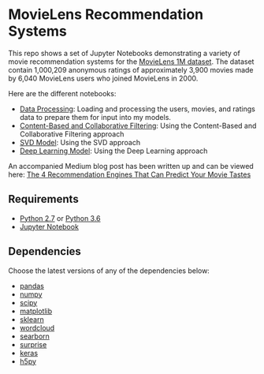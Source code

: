 # MovieLens Recommendation Systems

This repo shows a set of Jupyter Notebooks demonstrating a variety of movie recommendation systems for the [MovieLens 1M dataset](https://grouplens.org/datasets/movielens/1m/). The dataset contain 1,000,209 anonymous ratings of approximately 3,900 movies made by 6,040 MovieLens users who joined MovieLens in 2000.

Here are the different notebooks:
* [Data Processing](http://nbviewer.jupyter.org/github/khanhnamle1994/movielens/blob/master/Data_Processing.ipynb): Loading and processing the users, movies, and ratings data to prepare them for input into my models.
* [Content-Based and Collaborative Filtering](http://nbviewer.jupyter.org/github/khanhnamle1994/movielens/blob/master/Content_Based_and_Collaborative_Filtering_Models.ipynb): Using the Content-Based and Collaborative Filtering approach
* [SVD Model](http://nbviewer.jupyter.org/github/khanhnamle1994/movielens/blob/master/SVD_Model.ipynb): Using the SVD approach
* [Deep Learning Model](http://nbviewer.jupyter.org/github/khanhnamle1994/movielens/blob/master/Deep_Learning_Model.ipynb): Using the Deep Learning approach

An accompanied Medium blog post has been written up and can be viewed here: [The 4 Recommendation Engines That Can Predict Your Movie Tastes](https://medium.com/@james_aka_yale/the-4-recommendation-engines-that-can-predict-your-movie-tastes-bbec857b8223)

## Requirements

* [Python 2.7](https://www.python.org/download/releases/2.7/) or [Python 3.6](https://www.python.org/downloads/release/python-360/)
* [Jupyter Notebook](http://jupyter.org/)

## Dependencies

Choose the latest versions of any of the dependencies below:
* [pandas](https://pandas.pydata.org/)
* [numpy](http://www.numpy.org/)
* [scipy](https://www.scipy.org/)
* [matplotlib](https://matplotlib.org/)
* [sklearn](http://scikit-learn.org/stable/)
* [wordcloud](https://github.com/amueller/word_cloud)
* [searborn](https://seaborn.pydata.org/)
* [surprise](http://surpriselib.com/)
* [keras](https://keras.io/)
* [h5py](https://www.h5py.org/)

